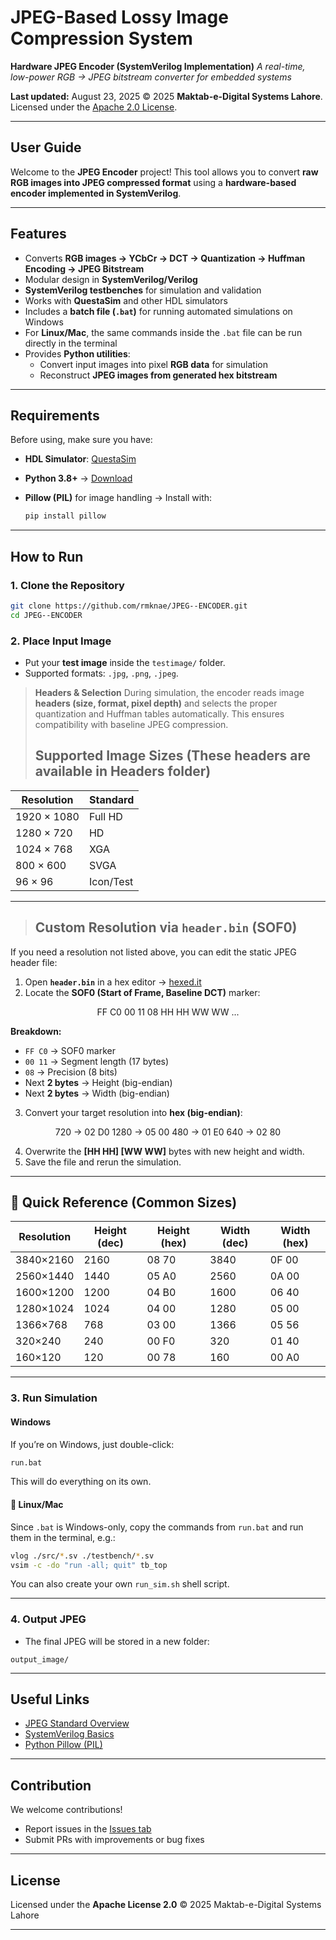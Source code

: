 # JPEG-Based Lossy Image Compression System

**Hardware JPEG Encoder (SystemVerilog Implementation)**
*A real-time, low-power RGB → JPEG bitstream converter for embedded systems*

**Last updated:** August 23, 2025
© 2025 **Maktab-e-Digital Systems Lahore**. Licensed under the [Apache 2.0 License](LICENSE).

---

## User Guide

Welcome to the **JPEG Encoder** project!
This tool allows you to convert **raw RGB images into JPEG compressed format** using a **hardware-based encoder implemented in SystemVerilog**.

---

## Features

* Converts **RGB images → YCbCr → DCT → Quantization → Huffman Encoding → JPEG Bitstream**
* Modular design in **SystemVerilog/Verilog**
* **SystemVerilog testbenches** for simulation and validation
* Works with **QuestaSim** and other HDL simulators
* Includes a **batch file (`.bat`)** for running automated simulations on Windows
* For **Linux/Mac**, the same commands inside the `.bat` file can be run directly in the terminal
* Provides **Python utilities**:
  * Convert input images into pixel **RGB data** for simulation
  * Reconstruct **JPEG images from generated hex bitstream**

---

## Requirements

Before using, make sure you have:

* **HDL Simulator**: [QuestaSim](https://eda.sw.siemens.com/en-US/ic/questa/)
* **Python 3.8+** → [Download](https://www.python.org/downloads/)
* **Pillow (PIL)** for image handling → Install with:

  ```bash
  pip install pillow
  ```

---

## How to Run

### 1. Clone the Repository

```bash
git clone https://github.com/rmknae/JPEG--ENCODER.git
cd JPEG--ENCODER
```

### 2. Place Input Image

* Put your **test image** inside the `testimage/` folder.
* Supported formats: `.jpg`, `.png`, `.jpeg`.

> **Headers & Selection**
> During simulation, the encoder reads image **headers (size, format, pixel depth)** and selects the proper quantization and Huffman tables automatically.
> This ensures compatibility with baseline JPEG compression.
> ## Supported Image Sizes  (These headers are available in Headers folder)

> <div align="center">
 
| Resolution   | Standard  |
|--------------|-----------|
| 1920 × 1080  | Full HD   |
| 1280 × 720   | HD        |
| 1024 × 768   | XGA       |
| 800 × 600    | SVGA      |
| 96 × 96      | Icon/Test |

> </div>

---

> ## Custom Resolution via `header.bin` (SOF0)  

If you need a resolution not listed above, you can edit the static JPEG header file:  

1. Open **`header.bin`** in a hex editor → [hexed.it](https://hexed.it)  
2. Locate the **SOF0 (Start of Frame, Baseline DCT)** marker:  

<div align="center">
FF C0 00 11 08 HH HH WW WW ...
</div>

**Breakdown:**  
- `FF C0` → SOF0 marker  
- `00 11` → Segment length (17 bytes)  
- `08` → Precision (8 bits)  
- Next **2 bytes** → Height (big-endian)  
- Next **2 bytes** → Width (big-endian)  

3. Convert your target resolution into **hex (big-endian)**:  
<div align="center">
 
720 → 02 D0
1280 → 05 00
480 → 01 E0
640 → 02 80
 
</div>

4. Overwrite the **[HH HH] [WW WW]** bytes with new height and width.  
5. Save the file and rerun the simulation.  

---

## 📏 Quick Reference (Common Sizes)  

<div align="center">
 
| Resolution  | Height (dec) | Height (hex) | Width (dec) | Width (hex) |
|-------------|--------------|--------------|-------------|-------------|
| 3840×2160   | 2160         | 08 70        | 3840        | 0F 00       | *(4K UHD)*  
| 2560×1440   | 1440         | 05 A0        | 2560        | 0A 00       | *(QHD / 2K)*  
| 1600×1200   | 1200         | 04 B0        | 1600        | 06 40       | *(UXGA)*  
| 1280×1024   | 1024         | 04 00        | 1280        | 05 00       | *(SXGA)*  
| 1366×768    | 768          | 03 00        | 1366        | 05 56       | *(HD+)*  
| 320×240     | 240          | 00 F0        | 320         | 01 40       | *(QVGA)*  
| 160×120     | 120          | 00 78        | 160         | 00 A0       | *(QQVGA)*  

</div>

---

### 3. Run Simulation

#### Windows

If you’re on Windows, just double-click:

```bash
run.bat
```

This will do everything on its own.

#### 🐧 Linux/Mac

Since `.bat` is Windows-only, copy the commands from `run.bat` and run them in the terminal, e.g.:

```bash
vlog ./src/*.sv ./testbench/*.sv
vsim -c -do "run -all; quit" tb_top
```

You can also create your own `run_sim.sh` shell script.

---

### 4. Output JPEG

* The final JPEG will be stored in a new folder:

```
output_image/
```

---

## Useful Links

* [JPEG Standard Overview](https://en.wikipedia.org/wiki/JPEG)
* [SystemVerilog Basics](https://www.chipverify.com/systemverilog/systemverilog-introduction)
* [Python Pillow (PIL)](https://pillow.readthedocs.io/en/stable/)

---

## Contribution

We welcome contributions!

* Report issues in the [Issues tab](https://github.com/rmknae/JPEG--ENCODER/issues)
* Submit PRs with improvements or bug fixes

---

## License

Licensed under the **Apache License 2.0**
© 2025 Maktab-e-Digital Systems Lahore

---
